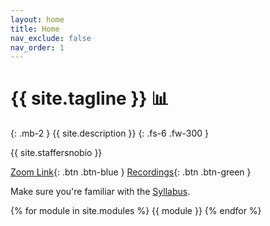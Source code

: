 ```yaml
---
layout: home
title: Home
nav_exclude: false
nav_order: 1
---
```


# {{ site.tagline }} 📊
{: .mb-2 }
{{ site.description }}
{: .fs-6 .fw-300 }

{{ site.staffersnobio }}

[Zoom Link](https://ucsd.zoom.us/j/96971704832){: .btn .btn-blue } [Recordings](https://www.youtube.com/playlist?list=PLDNbnocpJUhZDpPKmmbgXAuZqYYPhC0D-){: .btn .btn-green }

Make sure you're familiar with the [Syllabus](../syllabus).

{% for module in site.modules %}
{{ module }}
{% endfor %}
